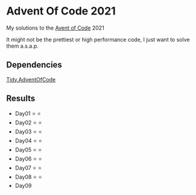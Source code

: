 # Advent Of Code 2021

My solutions to the [Avent of Code](https://adventofcode.com/) 2021  

It might not be the prettiest or high performance code, I just want to solve them a.s.a.p.  

## Dependencies
[Tidy.AdventOfCode](https://github.com/yugabe/Tidy.AdventOfCode)

## Results
- Day01 :star: :star:  
- Day02 :star: :star:  
- Day03 :star: :star:
- Day04 :star: :star:
- Day05 :star: :star:
- Day06 :star: :star:
- Day07 :star: :star:
- Day08 :star: :star:
- Day09